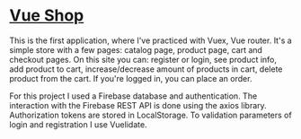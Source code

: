# [Vue Shop](https://vue-store-ad75d.web.app/ "Vue Shop")

This is the first application, where I've practiced with Vuex, Vue router. It's a simple store with a few pages: catalog page, product page, cart and checkout pages. On this site you can: register or login, see product info, add product to cart, increase/decrease amount of products in cart, delete product from the cart. If you're logged in, you can place an order.

For this project I used a Firebase database and authentication. The interaction with the Firebase REST API is done using the axios library. Authorization tokens are stored in LocalStorage. To validation parameters of login and registration I use Vuelidate.
